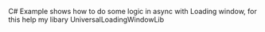 C# Example shows how to do some logic in async with Loading window, for this help my libary UniversalLoadingWindowLib
